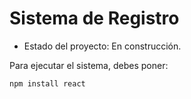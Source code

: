 <h1> Sistema de Registro</h1>

- Estado del proyecto: En construcción.

Para ejecutar el sistema, debes poner:

```npm install react```


